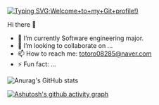 [![Typing SVG](https://readme-typing-svg.herokuapp.com?font=Times+New+Roman&size=35&color=F7139A&multiline=true&width=700&height=100&lines=Hi+there!+I'm+yenyen31%3A);Welcome+to+my+Git+profile!)](https://git.io/typing-svg)

Hi there 👋
- 🔭 I’m currently Software engineering major.
- 👯 I’m looking to collaborate on ...
- 📫 How to reach me: totoro08285@naver.com
- ⚡ Fun fact: ...

![Anurag's GitHub stats](https://github-readme-stats.vercel.app/api?username=yenyen31&show_icons=true&theme=radical)

[![Ashutosh's github activity graph](https://activity-graph.herokuapp.com/graph?username=yenyen31&theme=rogue)](https://github.com/ashutosh00710/github-readme-activity-graph)

